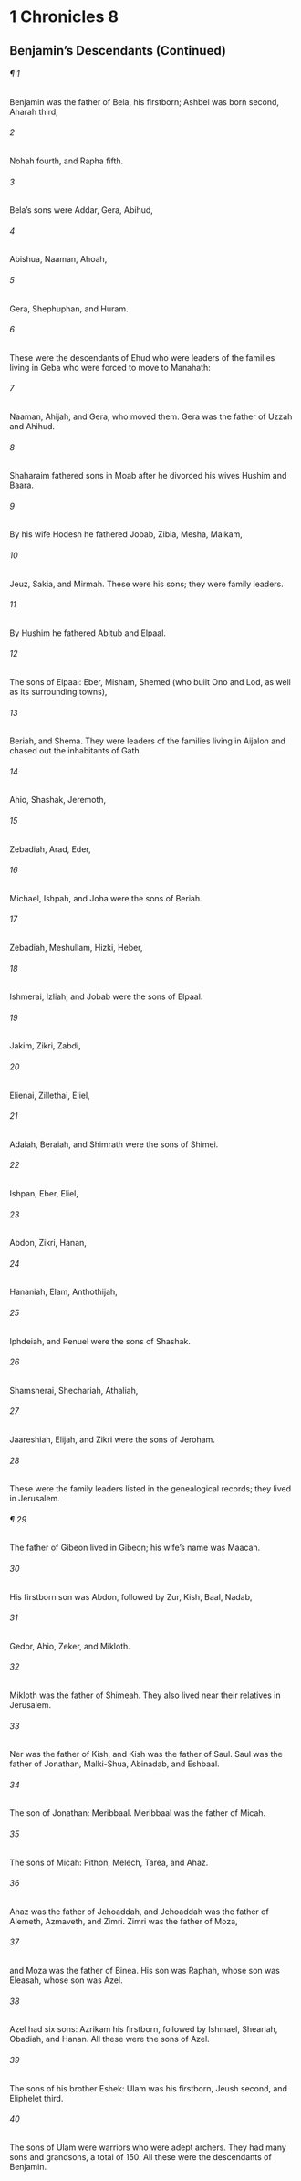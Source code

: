 # 1 Chronicles 8
## Benjamin’s Descendants (Continued)
###### ¶ 1
Benjamin was the father of Bela, his firstborn; Ashbel was born second, Aharah third,
###### 2
Nohah fourth, and Rapha fifth.
###### 3
Bela’s sons were Addar, Gera, Abihud,
###### 4
Abishua, Naaman, Ahoah,
###### 5
Gera, Shephuphan, and Huram.
###### 6
These were the descendants of Ehud who were leaders of the families living in Geba who were forced to move to Manahath:
###### 7
Naaman, Ahijah, and Gera, who moved them. Gera was the father of Uzzah and Ahihud.
###### 8
Shaharaim fathered sons in Moab after he divorced his wives Hushim and Baara.
###### 9
By his wife Hodesh he fathered Jobab, Zibia, Mesha, Malkam,
###### 10
Jeuz, Sakia, and Mirmah. These were his sons; they were family leaders.
###### 11
By Hushim he fathered Abitub and Elpaal.
###### 12
The sons of Elpaal: Eber, Misham, Shemed (who built Ono and Lod, as well as its surrounding towns),
###### 13
Beriah, and Shema. They were leaders of the families living in Aijalon and chased out the inhabitants of Gath.
###### 14
Ahio, Shashak, Jeremoth,
###### 15
Zebadiah, Arad, Eder,
###### 16
Michael, Ishpah, and Joha were the sons of Beriah.
###### 17
Zebadiah, Meshullam, Hizki, Heber,
###### 18
Ishmerai, Izliah, and Jobab were the sons of Elpaal.
###### 19
Jakim, Zikri, Zabdi,
###### 20
Elienai, Zillethai, Eliel,
###### 21
Adaiah, Beraiah, and Shimrath were the sons of Shimei.
###### 22
Ishpan, Eber, Eliel,
###### 23
Abdon, Zikri, Hanan,
###### 24
Hananiah, Elam, Anthothijah,
###### 25
Iphdeiah, and Penuel were the sons of Shashak.
###### 26
Shamsherai, Shechariah, Athaliah,
###### 27
Jaareshiah, Elijah, and Zikri were the sons of Jeroham.
###### 28
These were the family leaders listed in the genealogical records; they lived in Jerusalem.
###### ¶ 29
The father of Gibeon lived in Gibeon; his wife’s name was Maacah.
###### 30
His firstborn son was Abdon, followed by Zur, Kish, Baal, Nadab,
###### 31
Gedor, Ahio, Zeker, and Mikloth.
###### 32
Mikloth was the father of Shimeah. They also lived near their relatives in Jerusalem.
###### 33
Ner was the father of Kish, and Kish was the father of Saul. Saul was the father of Jonathan, Malki-Shua, Abinadab, and Eshbaal.
###### 34
The son of Jonathan: Meribbaal.
Meribbaal was the father of Micah.
###### 35
The sons of Micah: Pithon, Melech, Tarea, and Ahaz.
###### 36
Ahaz was the father of Jehoaddah, and Jehoaddah was the father of Alemeth, Azmaveth, and Zimri. Zimri was the father of Moza,
###### 37
and Moza was the father of Binea. His son was Raphah, whose son was Eleasah, whose son was Azel.
###### 38
Azel had six sons: Azrikam his firstborn, followed by Ishmael, Sheariah, Obadiah, and Hanan. All these were the sons of Azel.
###### 39
The sons of his brother Eshek:
Ulam was his firstborn, Jeush second, and Eliphelet third.
###### 40
The sons of Ulam were warriors who were adept archers. They had many sons and grandsons, a total of 150.
All these were the descendants of Benjamin.
